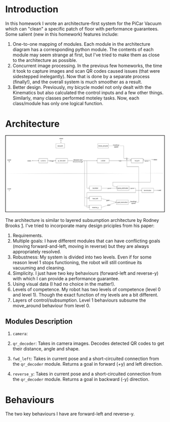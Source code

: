 # Introduction

In this homework I wrote an architecture-first system for the PiCar Vacuum which can "clean" a specific patch of floor with performance guarantees. Some salient (new in this homework) features include:

1. One-to-one mapping of modules. Each module in the architecture diagram has a corresponding python module. The contents of each module may seem strange at first, but I've tried to make them as close to the architecture as possible.
2. Concurrent image processing. In the previous few homeworks, the time it took to capture images and scan QR codes caused issues (that were sidestepped inelegantly). Now that is done by a separate process (finally!), and the overall system is much smoother as a result.
3. Better design. Previously, my bicycle model not only dealt with the Kinematics but also calculated the control inputs and a few other things. Similarly, many classes performed moteley tasks. Now, each class/module has only one logical function.

# Architecture

![My Architecture](plots/robot_architecture.png)

The architecture is similar to layered subsumption architecture by Rodney Brooks [1](http://mrsl.rice.edu/sites/mrsl.rice.edu/files/BehaviorSystem.pdf). I've tried to incorporate many design priciples from his paper:

1. Requirements.
  1. Multiple goals: I have different modules that can have conflicting goals (moving forward-and-left, moving in reverse) but they are always appropriately resolved.
  2. Robustness: My system is divided into two levels. Even if for some reason level 1 stops functioning, the robot will still continue its vacuuming and cleaning.
2. Simplicity. I just have two key behaviours (forward-left and reverse-y) with which I can provide a performance guarantee.
3. Using visual data (I had no choice in the matter!).
4. Levels of competence. My robot has two levels of competence (level 0 and level 1). Though the exact function of my levels are a bit different.
5. Layers of control/subsumption. Level 1 behaviours subsume the move_around behaviour from level 0.

## Modules Description

1. `camera`: 
2. `qr_decoder`: Takes in camera images. Decodes detected QR codes to get their distance, angle and shape.

5. `fwd_left`: Takes in current pose and a short-circuited connection from the `qr_decoder` module. Returns a goal in forward (+y) and left direction.
6. `reverse_y`: Takes in current pose and a short-circuited connection from the `qr_decoder` module. Returns a goal in backward (-y) direction.

# Behaviours

The two key behaviours I have are forward-left and reverse-y.